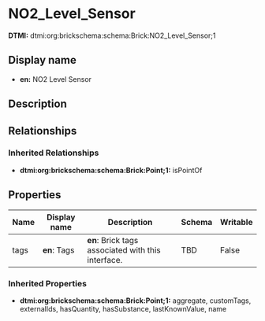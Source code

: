 # NO2_Level_Sensor
**DTMI:** dtmi:org:brickschema:schema:Brick:NO2_Level_Sensor;1
## Display name
- **en:** NO2 Level Sensor
## Description
## Relationships
### Inherited Relationships
* **dtmi:org:brickschema:schema:Brick:Point;1:** isPointOf
## Properties
|Name|Display name|Description|Schema|Writable|
|-|-|-|-|-|
|tags|**en**: Tags|**en**: Brick tags associated with this interface.|TBD|False|
### Inherited Properties
* **dtmi:org:brickschema:schema:Brick:Point;1:** aggregate, customTags, externalIds, hasQuantity, hasSubstance, lastKnownValue, name
